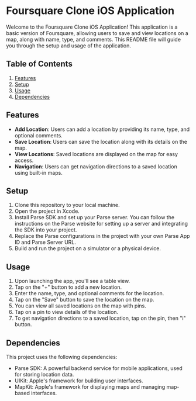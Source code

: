# Foursquare Clone iOS Application

Welcome to the Foursquare Clone iOS Application! This application is a basic version of Foursquare, allowing users to save and view locations on a map, along with name, type, and comments. This README file will guide you through the setup and usage of the application.

## Table of Contents
1. [Features](#features)
2. [Setup](#setup)
3. [Usage](#usage)
4. [Dependencies](#dependencies)


## Features <a name="features"></a>
- **Add Location**: Users can add a location by providing its name, type, and optional comments.
- **Save Location**: Users can save the location along with its details on the map.
- **View Locations**: Saved locations are displayed on the map for easy access.
- **Navigation**: Users can get navigation directions to a saved location using built-in maps.

## Setup <a name="setup"></a>
1. Clone this repository to your local machine.
2. Open the project in Xcode.
3. Install Parse SDK and set up your Parse server. You can follow the instructions on the Parse website for setting up a server and integrating the SDK into your project.
4. Replace the Parse configurations in the project with your own Parse App ID and Parse Server URL.
5. Build and run the project on a simulator or a physical device.

## Usage <a name="usage"></a>
1. Upon launching the app, you'll see a table view.
2. Tap on the "+" button to add a new location.
3. Enter the name, type, and optional comments for the location.
4. Tap on the "Save" button to save the location on the map.
5. You can view all saved locations on the map with pins.
6. Tap on a pin to view details of the location.
7. To get navigation directions to a saved location, tap on the pin, then "i" button.

## Dependencies <a name="dependencies"></a>
This project uses the following dependencies:
- Parse SDK: A powerful backend service for mobile applications, used for storing location data.
- UIKit: Apple's framework for building user interfaces.
- MapKit: Apple's framework for displaying maps and managing map-based interfaces.
  
